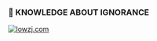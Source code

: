 ### 👣 KNOWLEDGE ABOUT IGNORANCE

[![lowzj.com](https://github-readme-stats.vercel.app/api?username=lowzj&show_icons=true&count_private=true&theme=onedark)](https://lowzj.com)

<!--
**lowzj/lowzj** is a ✨ _special_ ✨ repository because its `README.md` (this file) appears on your GitHub profile.

Here are some ideas to get you started:

- 🔭 I’m currently working on ...
- 🌱 I’m currently learning ...
- 👯 I’m looking to collaborate on ...
- 🤔 I’m looking for help with ...
- 💬 Ask me about ...
- 📫 How to reach me: ...
- 😄 Pronouns: ...
- ⚡ Fun fact: ...
-->
